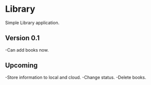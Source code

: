 # Library

Simple Library application.

## Version 0.1

-Can add books now.

## Upcoming

-Store information to local and cloud.
-Change status.
-Delete books.
